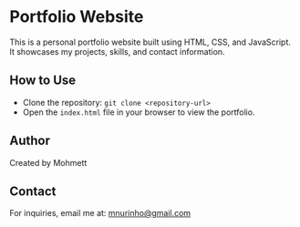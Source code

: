 # Portfolio Website
This is a personal portfolio website built using HTML, CSS, and JavaScript. It showcases my projects, skills, and contact information.
## How to Use
- Clone the repository: `git clone <repository-url>`
- Open the `index.html` file in your browser to view the portfolio.
## Author
Created by Mohmett
## Contact
For inquiries, email me at: mnurinho@gmail.com

